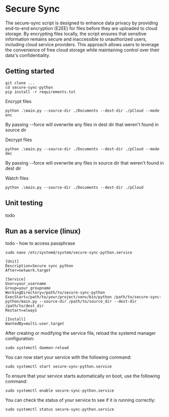 # Secure Sync

The secure-sync script is designed to enhance data privacy by providing end-to-end encryption (E2EE) for files before they are uploaded to cloud storage. By encrypting files locally, the script ensures that sensitive information remains secure and inaccessible to unauthorized users, including cloud service providers. This approach allows users to leverage the convenience of free cloud storage while maintaining control over their data's confidentiality.

## Getting started

```
git clone ...
cd secure-sync-python
pip install -r requirements.txt
```

Encrypt files

```
python .\main.py --source-dir ./Documents --dest-dir ./pCloud --mode enc
```

By passing --force will overwrite any files in dest dir that weren't found in source dir

Decrypt files

```
python .\main.py --source-dir ./Documents --dest-dir ./pCloud --mode dec
```

By passing --force will overwrite any files in source dir that weren't found in dest dir

Watch files

```
python .\main.py --source-dir ./Documents --dest-dir ./pCloud
```

## Unit testing

todo

## Run as a service (linux)

todo - how to access passphrase

```
sudo nano /etc/systemd/system/secure-sync-python.service
```

```
[Unit]
Description=Secure sync python
After=network.target

[Service]
User=your_username
Group=your_groupname
WorkingDirectory=/path/to/secure-sync-python
ExecStart=/path/to/your/project/venv/bin/python /path/to/secure-sync-python/main.py --source-dir /path/to/source_dir --dest-dir /path/to/dest_dir
Restart=always

[Install]
WantedBy=multi-user.target
```

After creating or modifying the service file, reload the systemd manager configuration:

```
sudo systemctl daemon-reload
```

You can now start your service with the following command:

```
sudo systemctl start secure-sync-python.service
```

To ensure that your service starts automatically on boot, use the following command:

```
sudo systemctl enable secure-sync-python.service
```

You can check the status of your service to see if it is running correctly:

```
sudo systemctl status secure-sync-python.service
```